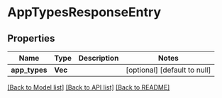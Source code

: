 # AppTypesResponseEntry

## Properties

| Name          | Type            | Description | Notes                        |
| ------------- | --------------- | ----------- | ---------------------------- |
| **app_types** | **Vec<String>** |             | [optional] [default to null] |

[[Back to Model list]](../README.md#documentation-for-models) [[Back to API list]](../README.md#documentation-for-api-endpoints) [[Back to README]](../README.md)
